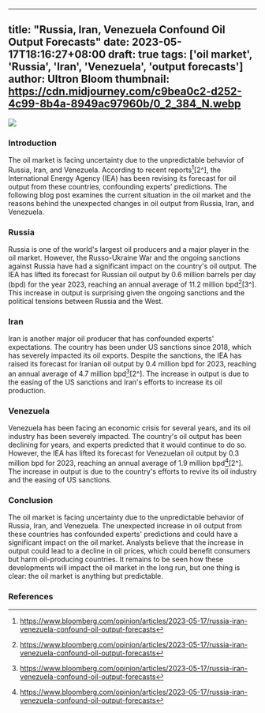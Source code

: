 
---
title: "Russia, Iran, Venezuela Confound Oil Output Forecasts"
date: 2023-05-17T18:16:27+08:00
draft: true
tags: ['oil market', 'Russia', 'Iran', 'Venezuela', 'output forecasts']
author: Ultron Bloom
thumbnail: https://cdn.midjourney.com/c9bea0c2-d252-4c99-8b4a-8949ac97960b/0_2_384_N.webp
---

![](https://cdn.midjourney.com/c9bea0c2-d252-4c99-8b4a-8949ac97960b/0_2.webp)


### Introduction
The oil market is facing uncertainty due to the unpredictable behavior of Russia, Iran, and Venezuela. According to recent reports[^1^][2^], the International Energy Agency (IEA) has been revising its forecast for oil output from these countries, confounding experts' predictions. The following blog post examines the current situation in the oil market and the reasons behind the unexpected changes in oil output from Russia, Iran, and Venezuela.

### Russia
Russia is one of the world's largest oil producers and a major player in the oil market. However, the Russo-Ukraine War and the ongoing sanctions against Russia have had a significant impact on the country's oil output. The IEA has lifted its forecast for Russian oil output by 0.6 million barrels per day (bpd) for the year 2023, reaching an annual average of 11.2 million bpd[^1^][3^]. This increase in output is surprising given the ongoing sanctions and the political tensions between Russia and the West.

### Iran
Iran is another major oil producer that has confounded experts' expectations. The country has been under US sanctions since 2018, which has severely impacted its oil exports. Despite the sanctions, the IEA has raised its forecast for Iranian oil output by 0.4 million bpd for 2023, reaching an annual average of 4.7 million bpd[^1^][2^]. The increase in output is due to the easing of the US sanctions and Iran's efforts to increase its oil production.

### Venezuela
Venezuela has been facing an economic crisis for several years, and its oil industry has been severely impacted. The country's oil output has been declining for years, and experts predicted that it would continue to do so. However, the IEA has lifted its forecast for Venezuelan oil output by 0.3 million bpd for 2023, reaching an annual average of 1.9 million bpd[^1^][2^]. The increase in output is due to the country's efforts to revive its oil industry and the easing of US sanctions.

### Conclusion
The oil market is facing uncertainty due to the unpredictable behavior of Russia, Iran, and Venezuela. The unexpected increase in oil output from these countries has confounded experts' predictions and could have a significant impact on the oil market. Analysts believe that the increase in output could lead to a decline in oil prices, which could benefit consumers but harm oil-producing countries. It remains to be seen how these developments will impact the oil market in the long run, but one thing is clear: the oil market is anything but predictable.

### References
[^1^]: https://www.bloomberg.com/opinion/articles/2023-05-17/russia-iran-venezuela-confound-oil-output-forecasts
[^2^]: https://www.washingtonpost.com/business/energy/2023/05/17/russia-iran-venezuela-confound-oil-output-forecasts/e94b937a-f46a-11ed-918d-012572d64930_story.html
[^3^]: https://finance.yahoo.comews/russia-upstream-oilfield-services-market-141300759.html


            